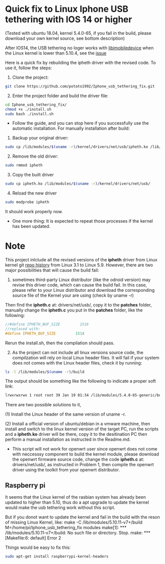 # Quick fix to Linux Iphone USB tethering with IOS 14 or higher
(Tested with ubuntu 18.04, kernel 5.4.0-65, if you fail in the build, please download your own kernel source, see bottom description)

After IOS14, the USB tethering no loger works with [libimobiledevice](https://github.com/libimobiledevice/libimobiledevice) when the Linux kernel is lower than 5.10.4, see the [issue](https://github.com/libimobiledevice/libimobiledevice/issues/1038)

Here is a quick fix by rebuilding the ipheth driver with the revised code. To use it, follow the steps:

1. Clone the project:
```bash
git clone https://github.com/potato1992/Iphone_usb_tethering_fix.git
```
2. Enter the project folder and build the driver file:
```bash
cd Iphone_usb_tethering_fix/
chmod +x ./install.sh
sudo bash ./install.sh
```
- Follow the guide, and you can stop here if you successfully use the automatic installation.
For manually installation after build:
1. Backup your original driver:
```bash
sudo cp /lib/modules/$(uname -r)/kernel/drivers/net/usb/ipheth.ko /lib/modules/$(uname -r)/kernel/drivers/net/usb/ipheth.ko.bak
```
2. Remove the old driver:
```bash
sudo rmmod ipheth
```
3. Copy the built driver
```bash
sudo cp ipheth.ko /lib/modules/$(uname -r)/kernel/drivers/net/usb/
```
4. Reload the new driver
```bash
sudo modprobe ipheth
```

It should work properly now.

- One more thing:
It is expected to repeat those processes if the kernel has been updated.

# Note
This project inlclude all the revised versions of the **ipheth** driver from Linux kernel git [repo history](https://github.com/torvalds/linux/commits/master/drivers/net/usb/ipheth.c)  from Linux 3.1 to Linux 5.9. However, there are two major possibilities that will cause the build fail:

1. sometimes third-party Linux distributor (like the odroid version) may revise this driver code, which can cause the build fail.
In this case, please refer to your Linux distributor and download the corresponding source file of the Kernel your are using (check by uname -r)

Then find the **ipheth.c**  at: drivers/net/usb/, copy it to the **patches** folder, manually change the **ipheth.c** you put in the **patches** folder, like the following:
```C
//#define IPHETH_BUF_SIZE         1516
//replaced with:
#define IPHETH_BUF_SIZE         1514
```
Rerun the install.sh, then the compilation should pass.

2. As the project can not include all linux versions source code, the compilzation will rely on local Linux header files. It will fail if your system does not comes with the Linux header files, check it by running:
```bash
ls -l /lib/modules/$(uname -r)/build
```
The output should be something like the following to indicate a proper soft link:
```bash
lrwxrwxrwx 1 root root 39 Jan 19 01:34 /lib/modules/5.4.0-65-generic/build -> /usr/src/linux-headers-5.4.0-65-generic
```
There are two possible solutions to it, 

(1) Install the Linux header of the same version of uname -r.

(2) Install a official version of ubuntu/debian in a vmware machine, then install and switch to the linux kernel version of the target PC, run the scripts and a **ipheth.ko** driver will be there, copy it to the desitination PC then perform a manual installation as instructed in the Readme.md.

- This script will not work for openwrt user since openwrt does not come with neccesssy component to build the kernel module, please download the openwrt firmware source code, change the code **ipheth.c**  at: drivers/net/usb/, as instructed in Problem 1, then compile the openwrt driver using the toolkit from your openwrt distributor. 

## Raspberry pi
It seems that the Linux kernel of the rasbian system has already been updated to higher than 5.10, thus do a apt upgrade to update the kernel would make the usb tethering work without this script.

But if you donot want to update the kernel and fail in the build with the reson of missing Linux Kernel, like:
make -C /lib/modules/5.10.11-v7+/build M=/home/pi/Iphone_usb_tethering_fix modules
make[1]: *** /lib/modules/5.10.11-v7+/build: No such file or directory.  Stop.
make: *** [Makefile:6: default] Error 2

Things would be easy to fix this:
```bash
sudo apt-get install raspberrypi-kernel-headers
```


